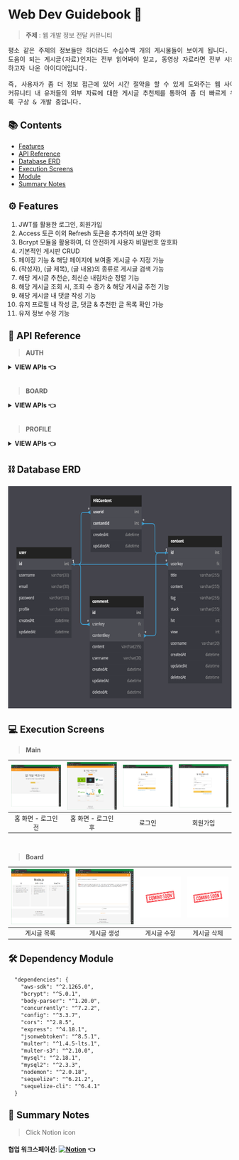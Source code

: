 # Web Dev Guidebook 🦮

>**주제** : 웹 개발 정보 전달 커뮤니티

<pre>
평소 같은 주제의 정보들만 하더라도 수십수백 개의 게시물들이 보이게 됩니다. 이때, 사용자는 무엇이 제일 효율적이고
도움이 되는 게시글(자료)인지는 전부 읽어봐야 알고, 동영상 자료라면 전부 시청해야 알게 됩니다. 이러한 문제를 해결
하고자 나온 아이디어입니다.

즉, 사용자가 좀 더 정보 접근에 있어 시간 절약을 할 수 있게 도와주는 웹 사이트 프로젝트를 제작 중입니다.
커뮤니티 내 유저들의 외부 자료에 대한 게시글 추천제를 통하여 좀 더 빠르게 유용한 정보에 접근할 수 있도
록 구상 & 개발 중입니다.
</pre>

## 📚 Contents

- [Features](#-Features)
- [API Reference](#-API-Reference)
- [Database ERD](#-Database-ERD)
- [Execution Screens](#-Execution-Screens)
- [Module](#-Dependency-Module)
- [Summary Notes](#-Summary-Notes)

## ⚙ Features

1. JWT를 활용한 로그인, 회원가입
2. Access 토큰 이외 Refresh 토큰을 추가하여 보안 강화
3. Bcrypt 모듈을 활용하여, 더 안전하게 사용자 비밀번호 암호화
4. 기본적인 게시판 CRUD
5. 페이징 기능 & 해당 페이지에 보여줄 게시글 수 지정 가능
7. (작성자), (글 제목), (글 내용)의 종류로 게시글 검색 가능
8. 해당 게시글 추천순, 최신순 내림차순 정렬 기능
8. 해당 게시글 조회 시, 조회 수 증가 & 해당 게시글 추천 기능
9. 해당 게시글 내 댓글 작성 기능
10. 유저 프로필 내 작성 글, 댓글 & 추천한 글 목록 확인 가능
11. 유저 정보 수정 기능

## 📝 API Reference

>**AUTH**

<details>

<summary><b>VIEW APIs 👈</b></summary>

![API01](./readme/API01.PNG)

</details>

<br>

>**BOARD**

<details>

<summary><b>VIEW APIs 👈</b></summary>

![API02](./readme/API02.PNG)

</details>

<br>

>**PROFILE**

<details>

<summary><b>VIEW APIs 👈</b></summary>

![API03](./readme/API03.PNG)

</details>

## ⛓ Database ERD
<img src="./readme/erd.PNG" width="700" height="500">

## 💻 Execution Screens

>**Main**

| ![홈 화면01](./readme/Home01.PNG) | ![홈 화면02](./readme/Home02.PNG) | ![로그인](./readme/Login.PNG) | ![회원가입](./readme/Register.PNG) |
| :-----------------------------------------------------------------------------------------------------------------: | :-----------------------------------------------------------------------------------------------------------------: | :-----------------------------------------------------------------------------------------------------------------: | :-----------------------------------------------------------------------------------------------------------------: |
|                                                      홈 화면 - 로그인 전                                                |                                                       홈 화면 - 로그인 후                                               |                                                      로그인                                                       |                                             회원가입                                                      |

<br>

>**Board**

| ![게시글 목록](./readme/Show.PNG) | ![게시글 생성](./readme/Post.PNG) | ![게시글 수정](./readme/ComingSoon.jpg) | ![게시글 삭제](./readme/ComingSoon.jpg) |
| :-----------------------------------------------------------------------------------------------------------------: | :-----------------------------------------------------------------------------------------------------------------: | :-----------------------------------------------------------------------------------------------------------------: | :-----------------------------------------------------------------------------------------------------------------: |
|                                                      게시글 목록                                                      |                                                       게시글 생성                                                        |                                                      게시글 수정                                                       |                                                     게시글 삭제                                                      |

## 🛠 Dependency Module

```
  "dependencies": {
    "aws-sdk": "^2.1265.0",
    "bcrypt": "^5.0.1",
    "body-parser": "^1.20.0",
    "concurrently": "^7.2.2",
    "config": "^3.3.7",
    "cors": "^2.8.5",
    "express": "^4.18.1",
    "jsonwebtoken": "^8.5.1",
    "multer": "^1.4.5-lts.1",
    "multer-s3": "^2.10.0",
    "mysql": "^2.18.1",
    "mysql2": "^2.3.3",
    "nodemon": "^2.0.18",
    "sequelize": "^6.21.2",
    "sequelize-cli": "^6.4.1"
  }
```

## 📓 Summary Notes
> Click Notion icon
#### 협업 워크스페이션: [![Notion](https://img.shields.io/badge/Notion-000000.svg?style=flat&logo=Notion&logoColor=white)](https://goldenrod-visage-86e.notion.site/6eb6bc9baeeb4a84ad93e0eb960a0775) 👈
